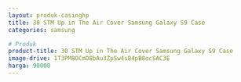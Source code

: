 ```yaml
---
layout: produk-casinghp
title: 30 STM Up in The Air Cover Samsung Galaxy S9 Case
categories: samsung

# Produk
product-title: 30 STM Up in The Air Cover Samsung Galaxy S9 Case
image-drive: 1T3PM8OCmD8bAu3ZpSw4s84pB8ocSAC3E
harga: 90000
---
```

